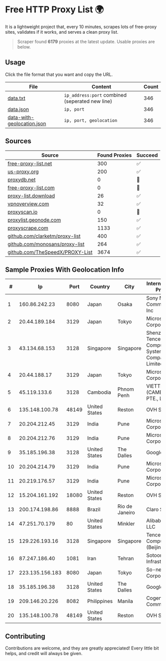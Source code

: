 
# Free HTTP Proxy List 🌍

It is a lightweight project that, every 10 minutes, scrapes lots of free-proxy sites, validates if it works, and serves a clean proxy list.


> Scraper found **6179** proxies at the latest update. Usable proxies are below.

## Usage

Click the file format that you want and copy the URL.


|File|Content|Count|
|----|-------|-----|
|[data.txt](https://raw.githubusercontent.com/themiralay/Proxy-List-World/master/data.txt)|`ip_address:port` combined (seperated new line)|346|
|[data.json](https://raw.githubusercontent.com/themiralay/Proxy-List-World/master/data.json)|`ip, port`|346|
|[data-with-geolocation.json](https://raw.githubusercontent.com/themiralay/Proxy-List-World/master/data-with-geolocation.json)|`ip, port, geolocation`|346|

## Sources

|Source|Found Proxies|Succeed|
|------|-------------|-------|
|[free-proxy-list.net](https://free-proxy-list.net)|300|✅|
|[us-proxy.org](https://www.us-proxy.org)|200|✅|
|[proxydb.net](http://proxydb.net)|0|🚫|
|[free-proxy-list.com](https://free-proxy-list.com/?page=&port=&type%5B%5D=http&type%5B%5D=https&up_time=0&search=Search)|0|🚫|
|[proxy-list.download](https://www.proxy-list.download/HTTP)|26|✅|
|[vpnoverview.com](https://vpnoverview.com/privacy/anonymous-browsing/free-proxy-servers)|32|✅|
|[proxyscan.io](https://www.proxyscan.io)|0|🚫|
|[proxylist.geonode.com](https://proxylist.geonode.com/api/proxy-list?limit=300&page=1&sort_by=lastChecked&sort_type=desc&protocols=http,https)|150|✅|
|[proxyscrape.com](https://api.proxyscrape.com/v2/?request=displayproxies&protocol=http&timeout=10000&country=all&ssl=all&anonymity=all)|1133|✅|
|[github.com/clarketm/proxy-list](https://raw.githubusercontent.com/clarketm/proxy-list/master/proxy-list-raw.txt)|400|✅|
|[github.com/monosans/proxy-list](https://raw.githubusercontent.com/monosans/proxy-list/main/proxies/http.txt)|264|✅|
|[github.com/TheSpeedX/PROXY-List](https://raw.githubusercontent.com/TheSpeedX/PROXY-List/master/http.txt)|3674|✅|


## Sample Proxies With Geolocation Info

|#|Ip|Port|Country|City|Internet Service Provider|
|-|--|----|-------|----|-------------------------|
|1|160.86.242.23|8080|Japan|Osaka|Sony Network Communications Inc|
|2|20.44.189.184|3129|Japan|Tokyo|Microsoft Corporation|
|3|43.134.68.153|3128|Singapore|Singapore|Shenzhen Tencent Computer Systems Company Limited|
|4|20.44.188.17|3129|Japan|Tokyo|Microsoft Corporation|
|5|45.119.133.6|3128|Cambodia|Phnom Penh|VIETTEL (CAMBODIA) PTE., LTD|
|6|135.148.100.78|48149|United States|Reston|OVH SAS|
|7|20.204.212.45|3129|India|Pune|Microsoft Corporation|
|8|20.204.212.76|3129|India|Pune|Microsoft Corporation|
|9|35.185.196.38|3128|United States|The Dalles|Google LLC|
|10|20.204.214.79|3129|India|Pune|Microsoft Corporation|
|11|20.219.176.57|3129|India|Pune|Microsoft Corporation|
|12|15.204.161.192|18080|United States|Reston|OVH SAS|
|13|200.174.198.86|8888|Brazil|Rio de Janeiro|Claro S.A|
|14|47.251.70.179|80|United States|Minkler|Alibaba Cloud LLC|
|15|129.226.193.16|3128|Singapore|Singapore|Tencent Cloud Computing (Beijing) Co|
|16|87.247.186.40|1081|Iran|Tehran|Sotoon Cloud Infrastracuture|
|17|223.135.156.183|8080|Japan|Tokyo|So-net Corporation|
|18|35.185.196.38|3128|United States|The Dalles|Google LLC|
|19|209.146.20.226|8082|Philippines|Manila|Cogent Communications|
|20|135.148.100.78|48149|United States|Reston|OVH SAS|



## Contributing

Contributions are welcome, and they are greatly appreciated! Every
little bit helps, and credit will always be given.

